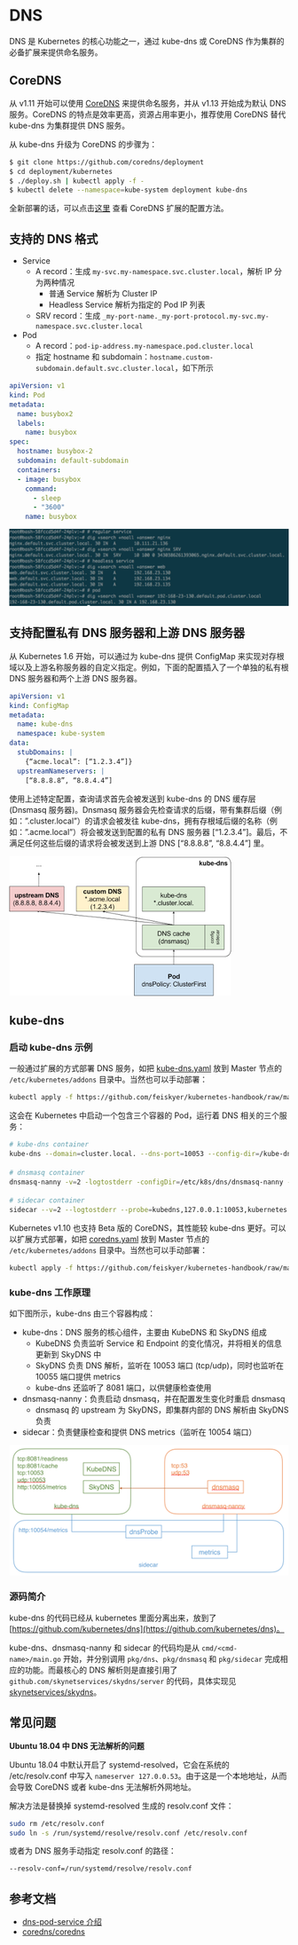 # DNS

DNS 是 Kubernetes 的核心功能之一，通过 kube-dns 或 CoreDNS 作为集群的必备扩展来提供命名服务。

## CoreDNS

从 v1.11 开始可以使用 [CoreDNS](https://coredns.io/) 来提供命名服务，并从 v1.13 开始成为默认 DNS 服务。CoreDNS 的特点是效率更高，资源占用率更小，推荐使用 CoreDNS 替代 kube-dns 为集群提供 DNS 服务。

从 kube-dns 升级为 CoreDNS 的步骤为：

```bash
$ git clone https://github.com/coredns/deployment
$ cd deployment/kubernetes
$ ./deploy.sh | kubectl apply -f -
$ kubectl delete --namespace=kube-system deployment kube-dns
```

全新部署的话，可以点击[这里](https://github.com/kubernetes/kubernetes/tree/master/cluster/addons/dns) 查看 CoreDNS 扩展的配置方法。

## 支持的 DNS 格式

* Service
  * A record：生成 `my-svc.my-namespace.svc.cluster.local`，解析 IP 分为两种情况
    * 普通 Service 解析为 Cluster IP
    * Headless Service 解析为指定的 Pod IP 列表
  * SRV record：生成 `_my-port-name._my-port-protocol.my-svc.my-namespace.svc.cluster.local`
* Pod
  * A record：`pod-ip-address.my-namespace.pod.cluster.local`
  * 指定 hostname 和 subdomain：`hostname.custom-subdomain.default.svc.cluster.local`，如下所示

```yaml
apiVersion: v1
kind: Pod
metadata:
  name: busybox2
  labels:
    name: busybox
spec:
  hostname: busybox-2
  subdomain: default-subdomain
  containers:
  - image: busybox
    command:
      - sleep
      - "3600"
    name: busybox
```

![](../../.gitbook/assets/dns-demo.png)

## 支持配置私有 DNS 服务器和上游 DNS 服务器

从 Kubernetes 1.6 开始，可以通过为 kube-dns 提供 ConfigMap 来实现对存根域以及上游名称服务器的自定义指定。例如，下面的配置插入了一个单独的私有根 DNS 服务器和两个上游 DNS 服务器。

```yaml
apiVersion: v1
kind: ConfigMap
metadata:
  name: kube-dns
  namespace: kube-system
data:
  stubDomains: |
    {“acme.local”: [“1.2.3.4”]}
  upstreamNameservers: |
    [“8.8.8.8”, “8.8.4.4”]
```

使用上述特定配置，查询请求首先会被发送到 kube-dns 的 DNS 缓存层 \(Dnsmasq 服务器\)。Dnsmasq 服务器会先检查请求的后缀，带有集群后缀（例如：”.cluster.local”）的请求会被发往 kube-dns，拥有存根域后缀的名称（例如：”.acme.local”）将会被发送到配置的私有 DNS 服务器 \[“1.2.3.4”\]。最后，不满足任何这些后缀的请求将会被发送到上游 DNS \[“8.8.8.8”, “8.8.4.4”\] 里。

![](../../.gitbook/assets/kube-dns-upstream.png)

## kube-dns

### 启动 kube-dns 示例

一般通过扩展的方式部署 DNS 服务，如把 [kube-dns.yaml](https://github.com/feiskyer/kubernetes-handbook/raw/master/manifests/kubedns/kube-dns.yaml) 放到 Master 节点的 `/etc/kubernetes/addons` 目录中。当然也可以手动部署：

```bash
kubectl apply -f https://github.com/feiskyer/kubernetes-handbook/raw/master/manifests/kubedns/kube-dns.yaml
```

这会在 Kubernetes 中启动一个包含三个容器的 Pod，运行着 DNS 相关的三个服务：

```bash
# kube-dns container
kube-dns --domain=cluster.local. --dns-port=10053 --config-dir=/kube-dns-config --v=2

# dnsmasq container
dnsmasq-nanny -v=2 -logtostderr -configDir=/etc/k8s/dns/dnsmasq-nanny -restartDnsmasq=true -- -k --cache-size=1000 --log-facility=- --server=127.0.0.1#10053

# sidecar container
sidecar --v=2 --logtostderr --probe=kubedns,127.0.0.1:10053,kubernetes.default.svc.cluster.local.,5,A --probe=dnsmasq,127.0.0.1:53,kubernetes.default.svc.cluster.local.,5,A
```

Kubernetes v1.10 也支持 Beta 版的 CoreDNS，其性能较 kube-dns 更好。可以以扩展方式部署，如把 [coredns.yaml](https://github.com/feiskyer/kubernetes-handbook/blob/master/manifests/kubedns/coredns.yaml) 放到 Master 节点的 `/etc/kubernetes/addons` 目录中。当然也可以手动部署：

```bash
kubectl apply -f https://github.com/feiskyer/kubernetes-handbook/raw/master/manifests/kubedns/coredns.yaml
```

### kube-dns 工作原理

如下图所示，kube-dns 由三个容器构成：

* kube-dns：DNS 服务的核心组件，主要由 KubeDNS 和 SkyDNS 组成
  * KubeDNS 负责监听 Service 和 Endpoint 的变化情况，并将相关的信息更新到 SkyDNS 中
  * SkyDNS 负责 DNS 解析，监听在 10053 端口 \(tcp/udp\)，同时也监听在 10055 端口提供 metrics
  * kube-dns 还监听了 8081 端口，以供健康检查使用
* dnsmasq-nanny：负责启动 dnsmasq，并在配置发生变化时重启 dnsmasq
  * dnsmasq 的 upstream 为 SkyDNS，即集群内部的 DNS 解析由 SkyDNS 负责
* sidecar：负责健康检查和提供 DNS metrics（监听在 10054 端口）

![](../../.gitbook/assets/kube-dns.png)

### 源码简介

kube-dns 的代码已经从 kubernetes 里面分离出来，放到了 [https://github.com/kubernetes/dns](https://github.com/kubernetes/dns)。

kube-dns、dnsmasq-nanny 和 sidecar 的代码均是从 `cmd/<cmd-name>/main.go` 开始，并分别调用 `pkg/dns`、`pkg/dnsmasq` 和 `pkg/sidecar` 完成相应的功能。而最核心的 DNS 解析则是直接引用了 `github.com/skynetservices/skydns/server` 的代码，具体实现见 [skynetservices/skydns](https://github.com/skynetservices/skydns/tree/master/server)。

## 常见问题

**Ubuntu 18.04 中 DNS 无法解析的问题** 

Ubuntu 18.04 中默认开启了 systemd-resolved，它会在系统的 /etc/resolv.conf 中写入 `nameserver 127.0.0.53`。由于这是一个本地地址，从而会导致 CoreDNS 或者 kube-dns 无法解析外网地址。

解决方法是替换掉 systemd-resolved 生成的 resolv.conf 文件：

```bash
sudo rm /etc/resolv.conf
sudo ln -s /run/systemd/resolve/resolv.conf /etc/resolv.conf
```

或者为 DNS 服务手动指定 resolv.conf 的路径：

```bash
--resolv-conf=/run/systemd/resolve/resolv.conf
```

## 参考文档

* [dns-pod-service 介绍](https://kubernetes.io/docs/concepts/services-networking/dns-pod-service/)
* [coredns/coredns](https://github.com/coredns/coredns)

